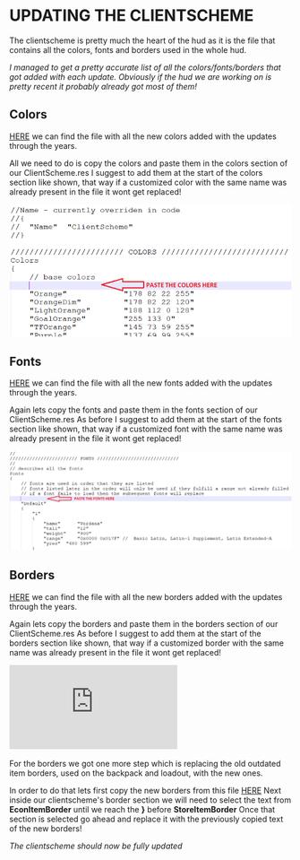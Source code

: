 # UPDATING THE CLIENTSCHEME

The clientscheme is pretty much the heart of the hud as it is the file that contains all the colors, fonts and borders used in the whole hud.

*I managed to get a pretty accurate list of all the colors/fonts/borders that got added with each update.*
*Obviously if the hud we are working on is pretty recent it probably already got most of them!*

## Colors

[HERE](https://raw.githubusercontent.com/Hypnootize/Hud-Update-Guide/master/Files/[Clientscheme]%20New%20Colors.txt) we can find the file with all the new colors added with the updates through the years.

All we need to do is copy the colors and paste them in the colors section of our ClientScheme.res
I suggest to add them at the start of the colors section like shown, that way if a customized color with the same name was already present in the file it wont get replaced!

![Screenshot](https://raw.githubusercontent.com/Hypnootize/Huds-Update-Guide/master/Images/Adding_Colors.png)

## Fonts

[HERE](https://raw.githubusercontent.com/Hypnootize/Hud-Update-Guide/master/Files/[Clientscheme]%20New%20Fonts.txt) we can find the file with all the new fonts added with the updates through the years.

Again lets copy the fonts and paste them in the fonts section of our ClientScheme.res
As before I suggest to add them at the start of the fonts section like shown, that way if a customized font with the same name was already present in the file it wont get replaced!

![Screenshot](https://raw.githubusercontent.com/Hypnootize/Huds-Update-Guide/master/Images/Adding_Fonts.png)

## Borders

[HERE](https://raw.githubusercontent.com/Hypnootize/Hud-Update-Guide/master/Files/[Clientscheme]%20New%20Borders.md) we can find the file with all the new borders added with the updates through the years.

Again lets copy the borders and paste them in the borders section of our ClientScheme.res
As before I suggest to add them at the start of the borders section like shown, that way if a customized border with the same name was already present in the file it wont get replaced!

![Screenshot](https://raw.githubusercontent.com/Hypnootize/Huds-Update-Guide/master/Images/Adding_Borders.txt)

For the borders we got one more step which is replacing the old outdated item borders, used on the backpack and loadout, with the new ones.

In order to do that lets first copy the new borders from this file [HERE](https://raw.githubusercontent.com/Hypnootize/Hud-Update-Guide/master/Files/[Clientscheme]%20Item%20Borders.txt)
Next inside our clientscheme's border section we will need to select the text from **EconItemBorder** until we reach the **}** before **StoreItemBorder** 
Once that section is selected go ahead and replace it with the previously copied text of the new borders!


*The clientscheme should now be fully updated*